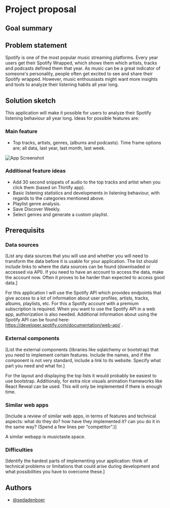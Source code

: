 

# Project proposal

## Goal summary

## Problem statement
Spotify is one of the most popular music streaming platforms. Every year users get their Spotify Wrapped, which shows them which artists, tracks and podcasts defined them that year. As music can be a great indicator of someone's personality, people often get excited to see and share their Spotify wrapped. However, music enthousiasts might want more insights and tools to analyze their listening habits all year long. 


## Solution sketch

This application will make it possible for users to analyze their Spotify listening behaviour all year long. Ideas for possible features are:

### Main feature
* Top tracks, artists, genres, (albums and podcasts). Time frame options are; all data, last year, last month, last week.

![App Screenshot](https://via.placeholder.com/468x300?text=App+Screenshot+Here)

### Additional feature ideas
* Add 30 second snippets of audio to the top tracks and artist when you click them (based on Thirtify app).
* Basic listening statistics and developments in listening behaviour, with regards to the categories mentioned above.
* Playlist genre analysis.
* Save Discover Weekly.
* Select genres and generate a custom playlist.

## Prerequisits
### Data sources
[List any data sources that you will use and whether you will need to transform the data before it is usable for your application. The list should include links to where the data sources can be found (downloaded or accessed via API). If you need to have an account to access the data, make the account now. Often it proves to be harder than expected to access good data.]

For this application I will use the Spotify API which provides endpoints that give access to a lot of information about user profiles, artists, tracks, albums, playlists, etc. For this a Spotify account with a premium subscription is required. When you want to use the Spotify API in a web app, authorization is also needed. Additional information about using the Spotify API can be found here: https://developer.spotify.com/documentation/web-api/ .

### External components
[List the external components (libraries like sqlalchemy or bootstrap) that you need to implement certain features. Include the names, and if the component is not very standard, include a link to its website. Specify what part you need and what for.]

For the layout and displaying the top lists it would probably be easiest to use bootstrap. Additionaly, for extra nice visuals animation frameworks like React Reveal can be used. This will only be implemented if there is enough time.

### Similar web apps
[Include a review of similar web apps, in terms of features and technical aspects: what do they do? how have they implemented it? can you do it in the same way? (Spend a few lines per “competitor”.)]

A similar webapp is musictaste.space.

### Difficulties
[Identify the hardest parts of implementing your application: think of technical problems or limitations that could arise during development and what possibilities you have to overcome these.]

## Authors

- [@sedadenboer](https://www.github.com/sedadenboer)
